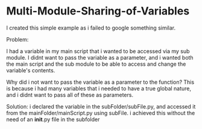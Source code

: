 # Multi-Module-Sharing-of-Variables

I created this simple example as i failed to google something similar.

Problem:

I had a variable in my main script that i wanted to be accessed via my sub module.
I didnt want to pass the variable as a parameter, and i wanted both the main script and the sub module to be able to access and change the variable's contents.

Why did i not want to pass the variable as a parameter to the function?
This is because i had many variables that i needed to have a true global nature, and i didnt want to pass all of these as parameters.

Solution:
i declared the variable in the subFolder/subFile.py, and accessed it from the mainFolder/mainScript.py using subFile.<variable name>
i achieved this without the need of an __init__.py file in the subfolder

